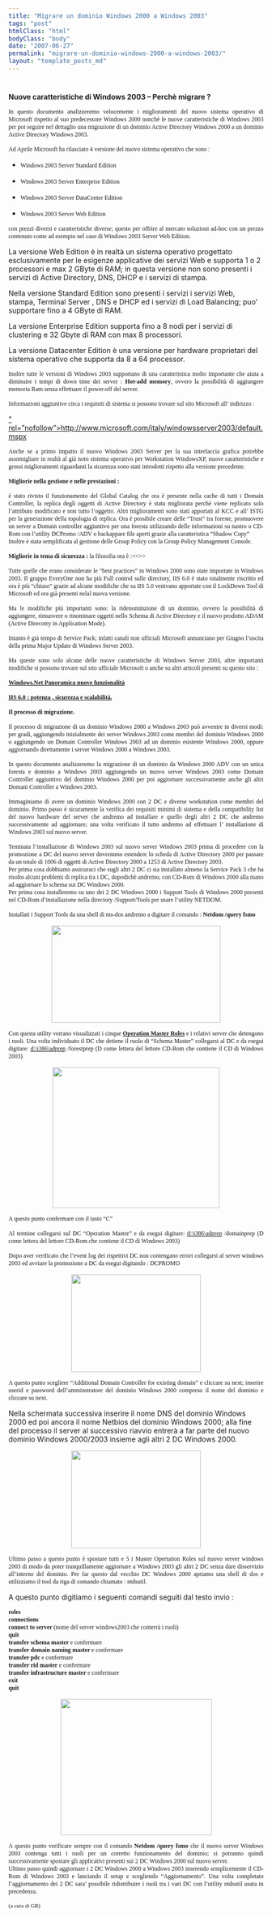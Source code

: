 ```yaml
---
title: "Migrare un dominio Windows 2000 a Windows 2003"
tags: "post"
htmlClass: "html"
bodyClass: "body"
date: "2007-06-27"
permalink: "migrare-un-dominio-windows-2000-a-windows-2003/"
layout: "template_posts_md"
---
```

<h1></h1>
<p></p>
<div id="corpo"><strong>Nuove caratteristiche di  Windows 2003 &#8211; Perchè migrare ?</strong> </p>
<p align="justify"><span style="font-family:Verdana;font-size:85%;">In questo documento analizzeremo velocemente i miglioramenti del nuovo sistema operativo di Microsoft rispetto al suo predecessore Windows 2000 nonchè le nuove caratteristiche di Windows 2003 per poi seguire nel dettaglio una migrazione di un dominio Active Directory Windows 2000  a un dominio Active Directory Windows 2003.</span></p>
<p align="justify"><span style="font-family:Verdana;font-size:85%;">Ad Aprile Microsoft ha  rilasciato 4 versione del nuovo sistema operativo che sono :</span></p>
<ul>
<li>
<p align="justify"><span style="font-family:Verdana;font-size:85%;">Windows 2003 Server Standard    Edition</span>   </p>
</li>
<li>
<p align="justify"><span style="font-family:Verdana;font-size:85%;">Windows 2003 Server    Enterprise Edition</span>   </p>
</li>
<li>
<p align="justify"><span style="font-family:Verdana;font-size:85%;">Windows 2003 Server    DataCenter Edition</span>   </p>
</li>
<li>
<p align="justify"><span style="font-family:Verdana;font-size:85%;">Windows 2003 Server Web    Edition</span> </p>
</li>
</ul>
<p align="justify"><span style="font-family:Verdana;font-size:85%;">con prezzi diversi e caratteristiche diverse; questo per offrire al mercato soluzioni ad-hoc con un prezzo contenuto come ad esempio nel caso di Windows 2003 Server Web Edition.</p>
<p>La  versione Web Edition è in realtà un sistema operativo progettato esclusivamente per le esigenze applicative dei servizi Web e supporta 1 o 2 processori e max 2 GByte di RAM; in questa versione non sono presenti i servizi di Active Directory, DNS, DHCP e i servizi di stampa.</p>
<p>Nella versione Standard Edition sono presenti i servizi i servizi Web, stampa, Terminal Server , DNS e DHCP ed i servizi di Load Balancing; puo&#8217; supportare fino a 4 GByte di RAM.</p>
<p>La versione Enterprise Edition  supporta fino a 8 nodi per i servizi di  clustering e 32 Gbyte di RAM con max 8 processori.</p>
<p>La versione Datacenter Edition è una versione per hardware proprietari del  sistema operativo che supporta da 8 a 64 processor.</span></p>
<p align="justify"><span style="font-family:Verdana;font-size:85%;">Inoltre tutte le versioni di Windows 2003 supportano di una caratteristica molto importante che aiuta a diminuire i tempi di down time dei server : <strong>Hot-add memory</strong>, ovvero la  possibilità di aggiungere memoria Ram senza effettuare il power-off del server.</span></p>
<p align="justify"><span style="font-family:Verdana;font-size:85%;">Informazioni aggiuntive circa i   requisiti di sistema si possono trovare sul sito Microsoft all&#8217; indirizzo :</p>
<p><a href="http://www.microsoft.com/italy/windowsserver2003/default.mspx"> </a><a href="http://www.microsoft.com/italy/windowsserver2003/default.mspx%3C/a%3E" class="external free" title="">&#8221; rel=&#8221;nofollow&#8221;>http://www.microsoft.com/italy/windowsserver2003/default.mspx</a></span></p>
<p align="justify"><span style="font-family:Verdana;font-size:85%;">Anche se a primo impatto il nuovo Windows 2003 Server per la sua interfaccia grafica potrebbe assomigliare in realtà al già noto sistema operativo per Workstation  WindowsXP, nuove caratteristiche e grossi miglioramenti riguardanti la sicurezza sono stati introdotti rispetto alla versione precedente.</span></p>
<p align="justify"><strong><span style="font-family:Verdana;font-size:85%;">Migliorie nella gestione e  nelle prestazioni : </span></strong></p>
<p align="justify"><span style="font-family:Verdana;font-size:85%;">è stato rivisto il funzionamento del Global Catalog che ora è presente nella cache di tutti i Domain Controller, la replica degli oggetti di Active Directory è stata migliorata perchè viene replicato solo l&#8217;attributo modificato e non tutto l&#8217;oggetto. Altri miglioramenti sono stati apportati al KCC e all&#8217; ISTG per la generazione della topologia di replica. Ora è possibile creare delle &#8220;Trust&#8221;  tra foreste, promuovere un server a Domain controller aggiuntivo per una foresta utilizzando delle informazioni su nastro o CD-Rom con l&#8217;utility DCPromo  /ADV o backappare file aperti grazie alla caratteristica &#8220;Shadow Copy&#8221;<br />Inoltre è stata semplificata al gestione delle Group Policy con la Group Policy  Management Console.</span></p>
<p align="justify"><span style="font-family:Verdana;font-size:85%;"><strong>Migliorie in tema di  sicurezza :</strong> la filosofia ora è :<<>></span></p>
<p align="justify"><span style="font-family:Verdana;font-size:85%;">Tutte quelle che erano considerate le &#8220;best practices&#8221; in Windows 2000 sono state importate in Windows 2003. Il gruppo EveryOne non ha più Full control sulle directory, IIS 6.0 è stato totalmente riscritto ed ora è più &#8220;chiuso&#8221;  grazie ad alcune modifiche che su IIS 5.0 venivano apportate con il LockDown Tool di Microsoft ed ora già presenti nelal nuova versione.</span></p>
<p align="justify"><span style="font-family:Verdana;font-size:85%;">Ma le modifiche più importanti sono: la ridenominzione di un dominio, ovvero la possibilità di aggiungere, rimuovere o rinominare oggetti nello Schema di Active Directory e il nuovo prodotto ADAM (Active Direcotry in Application Mode).</span></p>
<p align="justify"><span style="font-family:Verdana;font-size:85%;">Intanto è già tempo di Service Pack; infatti canali non ufficiali Microsoft annunciano per Giugno l&#8217;uscita della prima Major Update di Windows Server 2003.</span></p>
<p align="justify"><span style="font-family:Verdana;font-size:85%;">Ma queste sono solo alcune delle nuove caratteristiche di Windows Server 2003, altre importanti modifiche si possono trovare sul sito ufficiale Microsoft o anche su altri articoli presenti su questo sito :</span></p>
<p> <strong> </p>
<p align="justify"><span style="font-family:Verdana;font-size:85%;"> <a href="http://www.sysadmin.it/pages/guide/guide.asp?ID=42">Windows.Net  Panoramica nuove funzionalità</a></span></p>
<p align="justify"><span style="font-family:Verdana;font-size:85%;"> <a href="http://www.sysadmin.it/pages/guide/guide.asp?ID=41">IIS 6.0 : potenza ,  sicurezza e scalabilità.</a></span></p>
<p align="justify">
<p> </strong> </p>
<p align="justify"><strong><span style="font-family:Verdana;font-size:85%;">Il processo di migrazione.</span></strong></p>
<p align="justify"><span style="font-family:Verdana;font-size:85%;">Il processo di migrazione di un dominio Windows 2000 a Windows 2003 può avvenire in diversi modi: per gradi, aggiungendo inizialmente dei server Windows 2003 come  membri del dominio Windows 2000 o aggiungendo un Domain Controller Windows 2003 ad un dominio esistente Windows 2000, oppure aggiornando direttamente i server Windows 2000 a Windows 2003.</span></p>
<p align="justify"><span style="font-family:Verdana;font-size:85%;">In questo documento analizzeremo la migrazione di un dominio da Windows 2000 ADV con un unica foresta e dominio a Windows 2003 aggiungendo un nuovo server Windows 2003 come Domain Controller aggiuntivo del dominio Windows 2000 per poi aggiornare successivamente anche gli altri Domani Controller a Windows 2003.</span></p>
<p align="justify"><span style="font-family:Verdana;font-size:85%;">Immaginiamo di avere un dominio Windows 2000 con 2 DC e diverse workstation come membri del dominio. Primo passo è sicuramente la verifica dei requisiti minimi di sistema e della compatibility list del nuovo hardware del server che andremo ad installare e quello degli altri 2 DC che andremo successivamente ad aggiornare; una volta verificato il tutto andremo ad effettuare l&#8217; installazione di Windows 2003 sul nuovo server.</span></p>
<p align="justify"><span style="font-family:Verdana;font-size:85%;">Teminata l&#8217;installazione di Windows 2003 sul nuovo server Windows 2003 prima di procedere con la promozione a DC del nuovo server dovremmo estendere lo scheda di Active Directory 2000 per passare da un totale di 1006 di oggetti di Active Directory 2000 a 1253 di Active Directory 2003.<br />Per prima cosa dobbiamo assicuraci che sugli altri 2 DC ci sia installato almeno la Service Pack 3 che ha risolto alcuni problemi di replica tra i DC, dopodichè andremo, con CD-Rom di Windows 2000 alla mano ad aggiornare lo schema sui DC Windows 2000.<br />Per prima cosa installeremo su uno dei 2  DC Windows 2000 i Support Tools di Windows 2000 presenti nel CD-Rom d&#8217;installazione nella directory /Support/Tools per usare l&#8217;utility NETDOM.</span></p>
<p align="justify"><span style="font-family:Verdana;font-size:85%;">Installati i Support Tools da  una shell di ms-dos andremo a digitare il comando : <strong>Netdom /query fsmo </strong> </span></p>
<p align="center"><span style="font-family:Verdana;font-size:85%;"> <a href="http://www.sysadmin.it/images/guide/win2003/netdom.jpg"> <img loading="lazy" src="http://www.sysadmin.it/images/guide/win2003/netdom.jpg" alt="" border="0" height="192" width="334" /></a></span></p>
<p align="justify"><span style="font-family:Verdana;font-size:85%;">Con questa utility verrano  visualizzati i  cinque <strong> <a href="http://www.sysadmin.it/pages/guide/guide.asp?ID=7">Operation Master  Roles</a> </strong>e i relativi server che detengono i ruoli. Una volta individuato il DC che detiene il ruolo di &#8220;Schema Master&#8221; collegarsi al DC e da esegui digitare: <a href="file:///d:/i386/adprep">d:\i386\adprep</a> /forestprep (D  come lettera del lettore CD-Rom che contiene il CD di Windows 2003)</span></p>
<p align="center"><span style="font-family:Verdana;font-size:85%;"> <a href="http://www.sysadmin.it/images/guide/win2003/adprepforestprep.jpg"> <img loading="lazy" src="http://www.sysadmin.it/images/guide/win2003/adprepforestprep.jpg" alt="" border="0" height="278" width="330" /></a></span></p>
<p align="justify"><span style="font-family:Verdana;font-size:85%;">A questo punto confermare con  il tasto &#8220;C&#8221; </span></p>
<p align="justify"><span style="font-family:Verdana;font-size:85%;">Al termine collegarsi sul DC &#8220;Operation  Master&#8221; e da esegui digitare: <a href="file:///d:/i386/adprep">d:\i386\adprep</a>  /domainprep (D come lettera del lettore CD-Rom che contiene il CD di Windows  2003)</span></p>
<p align="justify"><span style="font-family:Verdana;font-size:85%;">Dopo aver verificato che l&#8217;event log dei rispettivi DC non contengano errori collegarsi al server windows 2003 ed avviare la promozione a DC da esegui digitando : DCPROMO</span></p>
<p align="center"><span style="font-family:Verdana;font-size:85%;"> <a href="http://www.sysadmin.it/images/guide/win2003/dcpromo1.jpg"> <img loading="lazy" src="http://www.sysadmin.it/images/guide/win2003/dcpromo1.jpg" alt="" border="0" height="193" width="256" /></a></span></p>
<p align="justify"><span style="font-family:Verdana;font-size:85%;">A questo punto scegliere &#8220;Additional Domain Controller for existing domain&#8221; e cliccare su next; inserire userid e password dell&#8217;amminstratore del dominio Windows 2000 compreso il nome del dominio e cliccare su next.</p>
<p>Nella schermata successiva inserire il nome DNS del dominio Windows 2000 ed poi ancora  il nome Netbios del dominio Windows 2000; alla fine del processo il server al successivo riavvio entrerà a far parte del nuovo dominio Windows 2000/2003 insieme agli altri 2 DC Windows 2000.</span></p>
<p align="center"><span style="font-family:Verdana;font-size:85%;"> <a href="http://www.sysadmin.it/images/guide/win2003/dcpromo2.jpg"> <img loading="lazy" src="http://www.sysadmin.it/images/guide/win2003/dcpromo2.jpg" alt="" border="0" height="193" width="256" /></a></span></p>
<p align="justify"><span style="font-family:Verdana;font-size:85%;">Ultimo passo a questo punto è spostare tutti e 5 i Master Opertation Roles sul nuovo server windows 2003 di modo da poter tranquillamente aggiornare a Windows 2003 gli altri 2 DC senza dare disservizio all&#8217;interno del dominio. Per far questo dal vecchio DC Windows 2000 apriamo una shell di dos e utilizziamo il tool da riga di comando chiamato : ntdsutil.</p>
<p>A questo punto digitiamo i seguenti comandi seguiti dal testo invio :</span></p>
<p align="justify"><span style="font-family:Verdana;font-size:85%;"><strong>roles<br />connections<br />connect to server </strong>  (nome del server windows2003 che conterrà i ruoli)<br /><strong> quit</strong><br /><strong>transfer schema master     </strong>            e confermare<br /><strong>transfer domain naming master     </strong>e confermare<br /><strong>transfer pdc                           </strong>           e confermare<br /><strong>transfer rid master  </strong>                      e confermare<br /><strong>transfer infrastructure master   </strong>    e  confermare<br /><strong>exit</strong><br /><strong>quit</strong></span></p>
<p align="center"><span style="font-family:Verdana;font-size:85%;"> <a href="http://www.sysadmin.it/images/guide/win2003/ntdsutil.jpg"> <img loading="lazy" src="http://www.sysadmin.it/images/guide/win2003/ntdsutil.jpg" alt="" border="0" height="269" width="299" /></a></span></p>
<p align="justify"><span style="font-family:Verdana;font-size:85%;">A questo punto verificare  sempre con il comando <strong>Netdom /query fsmo </strong>che il nuovo server Windows 2003 contenga tutti i ruoli per un corretto funzionamento del dominio; si potranno quindi successivamente spostare gli applicativi presenti sui 2 DC Windows 2000 sul nuovo server.<br />Ultimo passo quindi aggiornare i 2 DC Windows 2000 a Windows 2003 inserendo semplicemente il CD-Rom di Windows 2003 e lanciando il setup e scegliendo &#8220;Aggiornamento&#8221;. Una volta completato l&#8217;aggiornamento dei 2 DC sara&#8217; possibile ridistribuire i ruoli tra i vari DC con l&#8217;utility ntdsutil usata in precedenza.</span></p>
<p align="justify"><span style="font-family:Verdana;font-size:78%;">(a cura di GB)</span></p>
</p></div>
